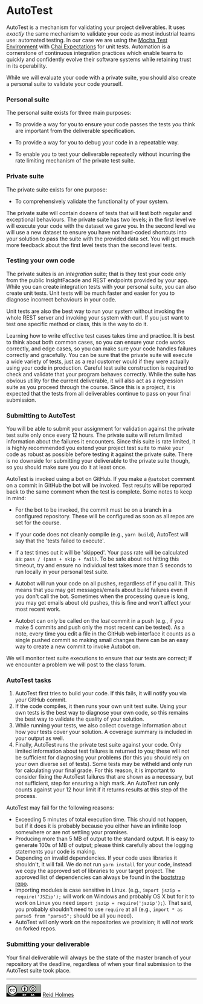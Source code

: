 # AutoTest

AutoTest is a mechanism for validating your project deliverables. It uses _exactly_ the same mechanism to validate your code as most industrial teams use: automated testing. In our case we are using the [Mocha Test Environment](https://mochajs.org/) with [Chai Expectations](http://chaijs.com/api/bdd/) for unit tests. Automation is a cornerstone of continuous integration practices which enable teams to quickly and confidently evolve their software systems while retaining trust in its operability.

While we will evaluate your code with a private suite, you should also create a personal suite to validate your code yourself.

### Personal suite

The personal suite exists for three main purposes: 

* To provide a way for you to ensure your code passes the tests _you_ think are important from the deliverable specification.

* To provide a way for you to debug your code in a repeatable way.

* To enable you to test your deliverable repeatedly without incurring the rate limiting mechanism of the private test suite.

### Private suite

The private suite exists for one purpose:

* To comprehensively validate the functionality of your system. 

The private suite will contain dozens of tests that will test both regular and exceptional behaviours. The private suite has two levels; in the first level we will execute your code with the dataset we gave you. In the second level we will use a new dataset to ensure you have not hard-coded shortcuts into your solution to pass the suite with the provided data set. You will get much more feedback about the first level tests than the second level tests.

### Testing your own code

The private suites is an *integration* suite; that is they test your code only from the public InsightFacade and REST endpoints provided by your app. While you can create integration tests with your personal suite, you can also create unit tests. Unit tests will be much faster and easier for you to diagnose incorrect behaviours in your code. 

Unit tests are also the best way to run your system without invoking the whole REST server and invoking your system with curl. If you just want to test one specific method or class, this is the way to do it.

Learning how to write effective test cases takes time and practice. It is best to think about both common cases, so you can ensure your code works correctly, and edge cases, so you can make sure your code handles failures correctly and gracefully. You can be sure that the private suite will execute a wide variety of tests, just as a real customer would if they were actually using your code in production. Careful test suite construction is required to check and validate that your program behaves correctly. While the suite has obvious utility for the current deliverable, it will also act as a regression suite as you proceed through the course. Since this is a project, it is expected that the tests from all deliverables continue to pass on your final submission.

### Submitting to AutoTest

You will be able to submit your assignment for validation against the private test suite only once every 12 hours. The private suite will return limited information about the failures it encounters. Since this suite is rate limited, it is highly recommended you extend your project test suite to make your code as robust as possible before testing it against the private suite. There is no downside for submitting your deliverable to the private suite though, so you should make sure you do it at least once.

AutoTest is invoked using a bot on GitHub. If you make a ```@autobot``` comment on a commit in GitHub the bot will be invoked. Test results will be reported back to the same comment when the test is complete. Some notes to keep in mind:

* For the bot to be invoked, the commit must be on a branch in a configured repository. These will be configured as soon as all repos are set for the course.

* If your code does not cleanly compile (e.g., ```yarn build```), AutoTest will say that the 'tests failed to execute'.

* If a test times out it will be 'skipped'. Your pass rate will be calculated as: ```pass / (pass + skip + fail)```. To be safe about not hitting this timeout, try and ensure no individual test takes more than 5 seconds to run locally in your personal test suite.

* Autobot will run your code on all pushes, regardless of if you call it. This means that you may get messages/emails about build failures even if you don't call the bot. Sometimes when the processing queue is long, you may get emails about old pushes, this is fine and won't affect your most recent work.

* Autobot can only be called on the *last* commit in a push (e.g., if you make 5 commits and push only the most recent can be tested). As a note, every time you edit a file in the GitHub web interface it counts as a single pushed commit so making small changes there can be an easy way to create a new commit to invoke Autobot on.

We will monitor test suite executions to ensure that our tests are correct; if we encounter a problem we will post to the class forum.

### AutoTest tasks

1. AutoTest first tries to build your code. If this fails, it will notify you via your GitHub commit.
1. If the code compiles, it then runs your own unit test suite. <!-- For any test that fails, AutoTest will return the standard output from your tests. This is extremely helpful to diagnose problems that work on your own development machine but not the AutoTest server.--> Using your own tests is the best way to diagnose your own code, so this remains the best way to validate the quality of your solution.
1. While running your tests, we also collect coverage information about how your tests cover your solution. A coverage summary is included in your output as well.
1. Finally, AutoTest runs the private test suite against your code. Only limited information about test failures is returned to you; these will not be sufficient for diagnosing your problems (for this you should rely on your own diverse set of tests). Some tests may be witheld and only run for calculating your final grade. For this reason, it is important to consider fixing the AutoTest failures that are shown as a necessary, but not sufficient, step for ensuring a high mark. An AutoTest run only counts against your 12 hour limit if it returns results at this step of the process.

AutoTest may fail for the following reasons:

* Exceeding 5 minutes of total execution time. This should not happen, but if it does it is probably because you either have an infinite loop somewhere or are not settling your promises.
* Producing more than 5 MB of output to the standard output. It is easy to generate 100s of MB of output; please think carefully about the logging statements your code is making.
* Depending on invalid dependencies. If your code uses libraries it shouldn't, it will fail. We do not run ```yarn install``` for your code, instead we copy the approved set of libraries to your target project. The approved list of dependencies can always be found in the [bootstrap repo](https://github.com/CS310-2017Jan/bootstrap/blob/master/package.json).
* Importing modules is case sensitive in Linux. (e.g., ```import jszip = require('JSZip');``` will work on Windows and probably OS X but for it to work on Linux you need ```import jszip = require('jszip');```). That said, you probably shouldn't need to use `require` at all (e.g., `import * as parse5 from "parse5";` should be all you need). 
* AutoTest will only work on the repositories we provision; it will _not_ work on forked repos.

### Submitting your deliverable

Your final deliverable will always be the state of the master branch of your repository at the deadline, regardless of when your final submission to the AutoTest suite took place.


---
[![](../readings/figures/CCSA.png "Creative Commons: Attribution-ShareAlike")](https://creativecommons.org/licenses/by-sa/3.0/) [Reid Holmes](https://www.cs.ubc.ca/~rtholmes/)
